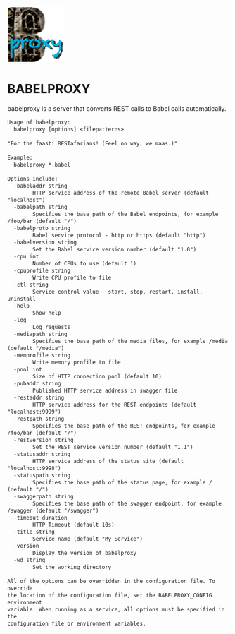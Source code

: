 ![logo](media/logo.png)

BABELPROXY
==========

babelproxy is a server that converts REST calls to Babel calls automatically.

	Usage of babelproxy:
	  babelproxy [options] <filepatterns>

	"For the faasti RESTafarians! (Feel no way, we maas.)"

	Example:
	  babelproxy *.babel

	Options include:
	  -babeladdr string
	    	HTTP service address of the remote Babel server (default "localhost")
	  -babelpath string
	    	Specifies the base path of the Babel endpoints, for example /foo/bar (default "/")
	  -babelproto string
	    	Babel service protocol - http or https (default "http")
	  -babelversion string
	    	Set the Babel service version number (default "1.0")
	  -cpu int
	    	Number of CPUs to use (default 1)
	  -cpuprofile string
	    	Write CPU profile to file
	  -ctl string
	    	Service control value - start, stop, restart, install, uninstall
	  -help
	    	Show help
	  -log
	    	Log requests
	  -mediapath string
	    	Specifies the base path of the media files, for example /media (default "/media")
	  -memprofile string
	    	Write memory profile to file
	  -pool int
	    	Size of HTTP connection pool (default 10)
	  -pubaddr string
	    	Published HTTP service address in swagger file
	  -restaddr string
	    	HTTP service address for the REST endpoints (default "localhost:9999")
	  -restpath string
	    	Specifies the base path of the REST endpoints, for example /foo/bar (default "/")
	  -restversion string
	    	Set the REST service version number (default "1.1")
	  -statusaddr string
	    	HTTP service address of the status site (default "localhost:9998")
	  -statuspath string
	    	Specifies the base path of the status page, for example / (default "/")
	  -swaggerpath string
	    	Specifies the base path of the swagger endpoint, for example /swagger (default "/swagger")
	  -timeout duration
	    	HTTP Timeout (default 10s)
	  -title string
	    	Service name (default "My Service")
	  -version
	    	Display the version of babelproxy
	  -wd string
	    	Set the working directory

	All of the options can be overridden in the configuration file. To override
	the location of the configuration file, set the BABELPROXY_CONFIG environment
	variable. When running as a service, all options must be specified in the
	configuration file or environment variables.
